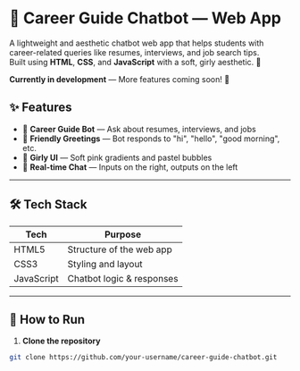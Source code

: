 # 🌸 Career Guide Chatbot — Web App

A lightweight and aesthetic chatbot web app that helps students with career-related queries like resumes, interviews, and job search tips.  
Built using **HTML**, **CSS**, and **JavaScript** with a soft, girly aesthetic. 💖

**Currently in development** — More features coming soon! 🌸

## ✨ Features

- 🤖 **Career Guide Bot** — Ask about resumes, interviews, and jobs
- 💬 **Friendly Greetings** — Bot responds to "hi", "hello", "good morning", etc.
- 🎨 **Girly UI** — Soft pink gradients and pastel bubbles
- 🔄 **Real-time Chat** — Inputs on the right, outputs on the left

---

## 🛠️ Tech Stack

| Tech          | Purpose                  |
|---------------|--------------------------|
| HTML5         | Structure of the web app |
| CSS3          | Styling and layout       |
| JavaScript    | Chatbot logic & responses |

---

## 🚀 How to Run

1. **Clone the repository**

```bash
git clone https://github.com/your-username/career-guide-chatbot.git
